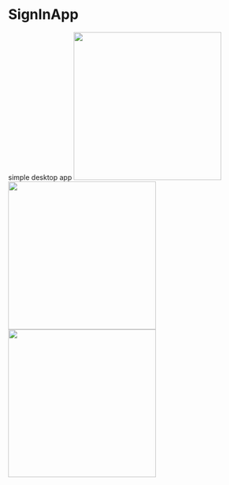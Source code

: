 SignInApp
=========

simple desktop app
<img src="http://www.gduts.com/img/src2.png" width=300 />
<img src="http://www.gduts.com/img/hz1.png" width=300 />
<img src="http://www.gduts.com/img/hz2.png" width=300 />
